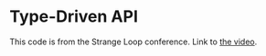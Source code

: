 # Type-Driven API

This code is from the Strange Loop conference.
Link to [the video].

[the video]: https://www.youtube.com/watch?v=bnnacleqg6k&t=529s
